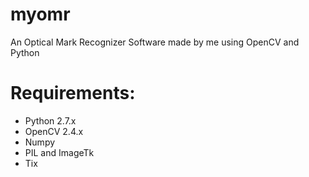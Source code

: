 myomr
=====

An Optical Mark Recognizer Software made by me using OpenCV and Python

# Requirements:
* Python 2.7.x
* OpenCV 2.4.x
* Numpy
* PIL and ImageTk
* Tix 
